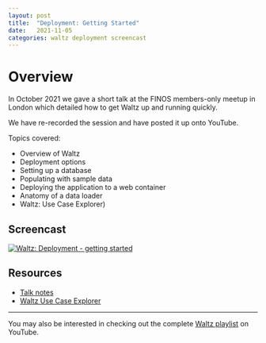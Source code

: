 ```yaml
---
layout: post
title:  "Deployment: Getting Started"
date:   2021-11-05
categories: waltz deployment screencast
---
```


# Overview

In October 2021 we gave a short talk at the FINOS members-only meetup in London which detailed how to get Waltz up and running quickly.

We have re-recorded the session and have posted it up onto YouTube. 

Topics covered:

- Overview of Waltz
- Deployment options
- Setting up a database
- Populating with sample data
- Deploying the application to a web container
- Anatomy of a data loader
- Waltz: Use Case Explorer)

## Screencast

[![Waltz: Deployment - getting started](http://img.youtube.com/vi/iTFf9DyKz_s/0.jpg)](https://www.youtube.com/watch?v=iTFf9DyKz_s&list=PLGNSioXgrIEfJFJCTFGxKzfoDmxwPEap4)

## Resources

- [Talk notes](https://github.com/finos/waltz/blob/master/docs/talks/finos-20211004-getting-started/10_intro.md)
- [Waltz Use Case Explorer](https://waltz-explorer.surge.sh/)


----

You may also be interested in checking out the complete [Waltz playlist](https://www.youtube.com/playlist?list=PLGNSioXgrIEfJFJCTFGxKzfoDmxwPEap4) on YouTube.
